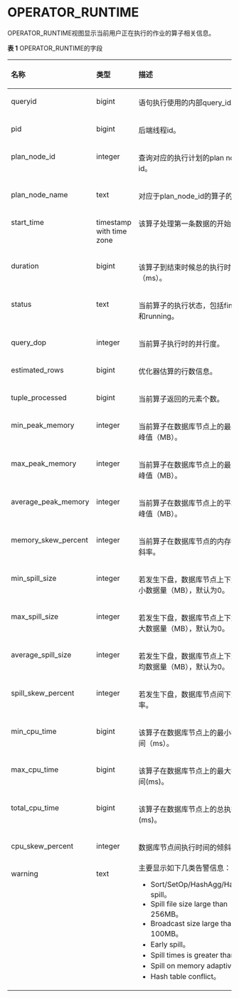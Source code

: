 # OPERATOR\_RUNTIME

OPERATOR\_RUNTIME视图显示当前用户正在执行的作业的算子相关信息。

**表 1**  OPERATOR\_RUNTIME的字段

<a name="zh-cn_topic_0237122740_zh-cn_topic_0111176228_table75981925115018"></a>
<table><thead align="left"><tr id="zh-cn_topic_0237122740_zh-cn_topic_0111176228_row14599225175020"><th class="cellrowborder" valign="top" width="21.782178217821784%" id="mcps1.2.4.1.1"><p id="zh-cn_topic_0237122740_zh-cn_topic_0111176228_p1359922545010"><a name="zh-cn_topic_0237122740_zh-cn_topic_0111176228_p1359922545010"></a><a name="zh-cn_topic_0237122740_zh-cn_topic_0111176228_p1359922545010"></a>名称</p>
</th>
<th class="cellrowborder" valign="top" width="18.81188118811881%" id="mcps1.2.4.1.2"><p id="zh-cn_topic_0237122740_zh-cn_topic_0111176228_p3599182520502"><a name="zh-cn_topic_0237122740_zh-cn_topic_0111176228_p3599182520502"></a><a name="zh-cn_topic_0237122740_zh-cn_topic_0111176228_p3599182520502"></a>类型</p>
</th>
<th class="cellrowborder" valign="top" width="59.4059405940594%" id="mcps1.2.4.1.3"><p id="zh-cn_topic_0237122740_zh-cn_topic_0111176228_p175991225195015"><a name="zh-cn_topic_0237122740_zh-cn_topic_0111176228_p175991225195015"></a><a name="zh-cn_topic_0237122740_zh-cn_topic_0111176228_p175991225195015"></a>描述</p>
</th>
</tr>
</thead>
<tbody><tr id="zh-cn_topic_0237122740_zh-cn_topic_0111176228_row1059920251509"><td class="cellrowborder" valign="top" width="21.782178217821784%" headers="mcps1.2.4.1.1 "><p id="zh-cn_topic_0237122740_zh-cn_topic_0111176228_p2519314135114"><a name="zh-cn_topic_0237122740_zh-cn_topic_0111176228_p2519314135114"></a><a name="zh-cn_topic_0237122740_zh-cn_topic_0111176228_p2519314135114"></a>queryid</p>
</td>
<td class="cellrowborder" valign="top" width="18.81188118811881%" headers="mcps1.2.4.1.2 "><p id="zh-cn_topic_0237122740_zh-cn_topic_0111176228_p1651921418517"><a name="zh-cn_topic_0237122740_zh-cn_topic_0111176228_p1651921418517"></a><a name="zh-cn_topic_0237122740_zh-cn_topic_0111176228_p1651921418517"></a>bigint</p>
</td>
<td class="cellrowborder" valign="top" width="59.4059405940594%" headers="mcps1.2.4.1.3 "><p id="zh-cn_topic_0237122740_zh-cn_topic_0111176228_p4519141415115"><a name="zh-cn_topic_0237122740_zh-cn_topic_0111176228_p4519141415115"></a><a name="zh-cn_topic_0237122740_zh-cn_topic_0111176228_p4519141415115"></a>语句执行使用的内部query_id。</p>
</td>
</tr>
<tr id="zh-cn_topic_0237122740_zh-cn_topic_0111176228_row135995251509"><td class="cellrowborder" valign="top" width="21.782178217821784%" headers="mcps1.2.4.1.1 "><p id="zh-cn_topic_0237122740_zh-cn_topic_0111176228_p14519914195120"><a name="zh-cn_topic_0237122740_zh-cn_topic_0111176228_p14519914195120"></a><a name="zh-cn_topic_0237122740_zh-cn_topic_0111176228_p14519914195120"></a>pid</p>
</td>
<td class="cellrowborder" valign="top" width="18.81188118811881%" headers="mcps1.2.4.1.2 "><p id="zh-cn_topic_0237122740_zh-cn_topic_0111176228_p1651971414515"><a name="zh-cn_topic_0237122740_zh-cn_topic_0111176228_p1651971414515"></a><a name="zh-cn_topic_0237122740_zh-cn_topic_0111176228_p1651971414515"></a>bigint</p>
</td>
<td class="cellrowborder" valign="top" width="59.4059405940594%" headers="mcps1.2.4.1.3 "><p id="zh-cn_topic_0237122740_zh-cn_topic_0111176228_p651921410511"><a name="zh-cn_topic_0237122740_zh-cn_topic_0111176228_p651921410511"></a><a name="zh-cn_topic_0237122740_zh-cn_topic_0111176228_p651921410511"></a>后端线程id。</p>
</td>
</tr>
<tr id="zh-cn_topic_0237122740_zh-cn_topic_0111176228_row19600152510500"><td class="cellrowborder" valign="top" width="21.782178217821784%" headers="mcps1.2.4.1.1 "><p id="zh-cn_topic_0237122740_zh-cn_topic_0111176228_p85191414155117"><a name="zh-cn_topic_0237122740_zh-cn_topic_0111176228_p85191414155117"></a><a name="zh-cn_topic_0237122740_zh-cn_topic_0111176228_p85191414155117"></a>plan_node_id</p>
</td>
<td class="cellrowborder" valign="top" width="18.81188118811881%" headers="mcps1.2.4.1.2 "><p id="zh-cn_topic_0237122740_zh-cn_topic_0111176228_p1951991455112"><a name="zh-cn_topic_0237122740_zh-cn_topic_0111176228_p1951991455112"></a><a name="zh-cn_topic_0237122740_zh-cn_topic_0111176228_p1951991455112"></a>integer</p>
</td>
<td class="cellrowborder" valign="top" width="59.4059405940594%" headers="mcps1.2.4.1.3 "><p id="zh-cn_topic_0237122740_zh-cn_topic_0111176228_p3519101415516"><a name="zh-cn_topic_0237122740_zh-cn_topic_0111176228_p3519101415516"></a><a name="zh-cn_topic_0237122740_zh-cn_topic_0111176228_p3519101415516"></a>查询对应的执行计划的plan node id。</p>
</td>
</tr>
<tr id="zh-cn_topic_0237122740_zh-cn_topic_0111176228_row8600162519508"><td class="cellrowborder" valign="top" width="21.782178217821784%" headers="mcps1.2.4.1.1 "><p id="zh-cn_topic_0237122740_zh-cn_topic_0111176228_p5519131418511"><a name="zh-cn_topic_0237122740_zh-cn_topic_0111176228_p5519131418511"></a><a name="zh-cn_topic_0237122740_zh-cn_topic_0111176228_p5519131418511"></a>plan_node_name</p>
</td>
<td class="cellrowborder" valign="top" width="18.81188118811881%" headers="mcps1.2.4.1.2 "><p id="zh-cn_topic_0237122740_zh-cn_topic_0111176228_p1951971455118"><a name="zh-cn_topic_0237122740_zh-cn_topic_0111176228_p1951971455118"></a><a name="zh-cn_topic_0237122740_zh-cn_topic_0111176228_p1951971455118"></a>text</p>
</td>
<td class="cellrowborder" valign="top" width="59.4059405940594%" headers="mcps1.2.4.1.3 "><p id="zh-cn_topic_0237122740_zh-cn_topic_0111176228_p1825284518537"><a name="zh-cn_topic_0237122740_zh-cn_topic_0111176228_p1825284518537"></a><a name="zh-cn_topic_0237122740_zh-cn_topic_0111176228_p1825284518537"></a>对应于plan_node_id的算子的名称。</p>
</td>
</tr>
<tr id="zh-cn_topic_0237122740_zh-cn_topic_0111176228_row9600142519508"><td class="cellrowborder" valign="top" width="21.782178217821784%" headers="mcps1.2.4.1.1 "><p id="zh-cn_topic_0237122740_zh-cn_topic_0111176228_p10519171455119"><a name="zh-cn_topic_0237122740_zh-cn_topic_0111176228_p10519171455119"></a><a name="zh-cn_topic_0237122740_zh-cn_topic_0111176228_p10519171455119"></a>start_time</p>
</td>
<td class="cellrowborder" valign="top" width="18.81188118811881%" headers="mcps1.2.4.1.2 "><p id="zh-cn_topic_0237122740_zh-cn_topic_0111176228_p10519314105112"><a name="zh-cn_topic_0237122740_zh-cn_topic_0111176228_p10519314105112"></a><a name="zh-cn_topic_0237122740_zh-cn_topic_0111176228_p10519314105112"></a>timestamp with time zone</p>
</td>
<td class="cellrowborder" valign="top" width="59.4059405940594%" headers="mcps1.2.4.1.3 "><p id="zh-cn_topic_0237122740_zh-cn_topic_0111176228_p751971405113"><a name="zh-cn_topic_0237122740_zh-cn_topic_0111176228_p751971405113"></a><a name="zh-cn_topic_0237122740_zh-cn_topic_0111176228_p751971405113"></a>该算子处理第一条数据的开始时间。</p>
</td>
</tr>
<tr id="zh-cn_topic_0237122740_zh-cn_topic_0111176228_row5600025155011"><td class="cellrowborder" valign="top" width="21.782178217821784%" headers="mcps1.2.4.1.1 "><p id="zh-cn_topic_0237122740_zh-cn_topic_0111176228_p7519141412514"><a name="zh-cn_topic_0237122740_zh-cn_topic_0111176228_p7519141412514"></a><a name="zh-cn_topic_0237122740_zh-cn_topic_0111176228_p7519141412514"></a>duration</p>
</td>
<td class="cellrowborder" valign="top" width="18.81188118811881%" headers="mcps1.2.4.1.2 "><p id="zh-cn_topic_0237122740_zh-cn_topic_0111176228_p205191014155120"><a name="zh-cn_topic_0237122740_zh-cn_topic_0111176228_p205191014155120"></a><a name="zh-cn_topic_0237122740_zh-cn_topic_0111176228_p205191014155120"></a>bigint</p>
</td>
<td class="cellrowborder" valign="top" width="59.4059405940594%" headers="mcps1.2.4.1.3 "><p id="zh-cn_topic_0237122740_zh-cn_topic_0111176228_p1451971495114"><a name="zh-cn_topic_0237122740_zh-cn_topic_0111176228_p1451971495114"></a><a name="zh-cn_topic_0237122740_zh-cn_topic_0111176228_p1451971495114"></a>该算子到结束时候总的执行时间（ms）。</p>
</td>
</tr>
<tr id="zh-cn_topic_0237122740_zh-cn_topic_0111176228_row104162389916"><td class="cellrowborder" valign="top" width="21.782178217821784%" headers="mcps1.2.4.1.1 "><p id="zh-cn_topic_0237122740_zh-cn_topic_0111176228_p14171438299"><a name="zh-cn_topic_0237122740_zh-cn_topic_0111176228_p14171438299"></a><a name="zh-cn_topic_0237122740_zh-cn_topic_0111176228_p14171438299"></a>status</p>
</td>
<td class="cellrowborder" valign="top" width="18.81188118811881%" headers="mcps1.2.4.1.2 "><p id="zh-cn_topic_0237122740_zh-cn_topic_0111176228_p8417938495"><a name="zh-cn_topic_0237122740_zh-cn_topic_0111176228_p8417938495"></a><a name="zh-cn_topic_0237122740_zh-cn_topic_0111176228_p8417938495"></a>text</p>
</td>
<td class="cellrowborder" valign="top" width="59.4059405940594%" headers="mcps1.2.4.1.3 "><p id="zh-cn_topic_0237122740_zh-cn_topic_0111176228_p17417183815913"><a name="zh-cn_topic_0237122740_zh-cn_topic_0111176228_p17417183815913"></a><a name="zh-cn_topic_0237122740_zh-cn_topic_0111176228_p17417183815913"></a>当前算子的执行状态，包括finished和running。</p>
</td>
</tr>
<tr id="zh-cn_topic_0237122740_zh-cn_topic_0111176228_row8600182517502"><td class="cellrowborder" valign="top" width="21.782178217821784%" headers="mcps1.2.4.1.1 "><p id="zh-cn_topic_0237122740_zh-cn_topic_0111176228_p1451911141518"><a name="zh-cn_topic_0237122740_zh-cn_topic_0111176228_p1451911141518"></a><a name="zh-cn_topic_0237122740_zh-cn_topic_0111176228_p1451911141518"></a>query_dop</p>
</td>
<td class="cellrowborder" valign="top" width="18.81188118811881%" headers="mcps1.2.4.1.2 "><p id="zh-cn_topic_0237122740_zh-cn_topic_0111176228_p7519514155119"><a name="zh-cn_topic_0237122740_zh-cn_topic_0111176228_p7519514155119"></a><a name="zh-cn_topic_0237122740_zh-cn_topic_0111176228_p7519514155119"></a>integer</p>
</td>
<td class="cellrowborder" valign="top" width="59.4059405940594%" headers="mcps1.2.4.1.3 "><p id="zh-cn_topic_0237122740_zh-cn_topic_0111176228_p8519111485115"><a name="zh-cn_topic_0237122740_zh-cn_topic_0111176228_p8519111485115"></a><a name="zh-cn_topic_0237122740_zh-cn_topic_0111176228_p8519111485115"></a>当前算子执行时的并行度。</p>
</td>
</tr>
<tr id="zh-cn_topic_0237122740_zh-cn_topic_0111176228_row5600142555015"><td class="cellrowborder" valign="top" width="21.782178217821784%" headers="mcps1.2.4.1.1 "><p id="zh-cn_topic_0237122740_zh-cn_topic_0111176228_p1151971405113"><a name="zh-cn_topic_0237122740_zh-cn_topic_0111176228_p1151971405113"></a><a name="zh-cn_topic_0237122740_zh-cn_topic_0111176228_p1151971405113"></a>estimated_rows</p>
</td>
<td class="cellrowborder" valign="top" width="18.81188118811881%" headers="mcps1.2.4.1.2 "><p id="zh-cn_topic_0237122740_zh-cn_topic_0111176228_p65191314155115"><a name="zh-cn_topic_0237122740_zh-cn_topic_0111176228_p65191314155115"></a><a name="zh-cn_topic_0237122740_zh-cn_topic_0111176228_p65191314155115"></a>bigint</p>
</td>
<td class="cellrowborder" valign="top" width="59.4059405940594%" headers="mcps1.2.4.1.3 "><p id="zh-cn_topic_0237122740_zh-cn_topic_0111176228_p15519101411512"><a name="zh-cn_topic_0237122740_zh-cn_topic_0111176228_p15519101411512"></a><a name="zh-cn_topic_0237122740_zh-cn_topic_0111176228_p15519101411512"></a>优化器估算的行数信息。</p>
</td>
</tr>
<tr id="zh-cn_topic_0237122740_zh-cn_topic_0111176228_row1060022565012"><td class="cellrowborder" valign="top" width="21.782178217821784%" headers="mcps1.2.4.1.1 "><p id="zh-cn_topic_0237122740_zh-cn_topic_0111176228_p4519181485114"><a name="zh-cn_topic_0237122740_zh-cn_topic_0111176228_p4519181485114"></a><a name="zh-cn_topic_0237122740_zh-cn_topic_0111176228_p4519181485114"></a>tuple_processed</p>
</td>
<td class="cellrowborder" valign="top" width="18.81188118811881%" headers="mcps1.2.4.1.2 "><p id="zh-cn_topic_0237122740_zh-cn_topic_0111176228_p2519121416514"><a name="zh-cn_topic_0237122740_zh-cn_topic_0111176228_p2519121416514"></a><a name="zh-cn_topic_0237122740_zh-cn_topic_0111176228_p2519121416514"></a>bigint</p>
</td>
<td class="cellrowborder" valign="top" width="59.4059405940594%" headers="mcps1.2.4.1.3 "><p id="zh-cn_topic_0237122740_zh-cn_topic_0111176228_p55195145519"><a name="zh-cn_topic_0237122740_zh-cn_topic_0111176228_p55195145519"></a><a name="zh-cn_topic_0237122740_zh-cn_topic_0111176228_p55195145519"></a>当前算子返回的元素个数。</p>
</td>
</tr>
<tr id="zh-cn_topic_0237122740_zh-cn_topic_0111176228_row160019255501"><td class="cellrowborder" valign="top" width="21.782178217821784%" headers="mcps1.2.4.1.1 "><p id="zh-cn_topic_0237122740_zh-cn_topic_0111176228_p45193142511"><a name="zh-cn_topic_0237122740_zh-cn_topic_0111176228_p45193142511"></a><a name="zh-cn_topic_0237122740_zh-cn_topic_0111176228_p45193142511"></a>min_peak_memory</p>
</td>
<td class="cellrowborder" valign="top" width="18.81188118811881%" headers="mcps1.2.4.1.2 "><p id="zh-cn_topic_0237122740_zh-cn_topic_0111176228_p8519151410510"><a name="zh-cn_topic_0237122740_zh-cn_topic_0111176228_p8519151410510"></a><a name="zh-cn_topic_0237122740_zh-cn_topic_0111176228_p8519151410510"></a>integer</p>
</td>
<td class="cellrowborder" valign="top" width="59.4059405940594%" headers="mcps1.2.4.1.3 "><p id="zh-cn_topic_0237122740_zh-cn_topic_0111176228_p165191114145119"><a name="zh-cn_topic_0237122740_zh-cn_topic_0111176228_p165191114145119"></a><a name="zh-cn_topic_0237122740_zh-cn_topic_0111176228_p165191114145119"></a>当前算子在数据库节点上的最小内存峰值（MB）。</p>
</td>
</tr>
<tr id="zh-cn_topic_0237122740_zh-cn_topic_0111176228_row560118255504"><td class="cellrowborder" valign="top" width="21.782178217821784%" headers="mcps1.2.4.1.1 "><p id="zh-cn_topic_0237122740_zh-cn_topic_0111176228_p1519121413516"><a name="zh-cn_topic_0237122740_zh-cn_topic_0111176228_p1519121413516"></a><a name="zh-cn_topic_0237122740_zh-cn_topic_0111176228_p1519121413516"></a>max_peak_memory</p>
</td>
<td class="cellrowborder" valign="top" width="18.81188118811881%" headers="mcps1.2.4.1.2 "><p id="zh-cn_topic_0237122740_zh-cn_topic_0111176228_p1751916147515"><a name="zh-cn_topic_0237122740_zh-cn_topic_0111176228_p1751916147515"></a><a name="zh-cn_topic_0237122740_zh-cn_topic_0111176228_p1751916147515"></a>integer</p>
</td>
<td class="cellrowborder" valign="top" width="59.4059405940594%" headers="mcps1.2.4.1.3 "><p id="zh-cn_topic_0237122740_zh-cn_topic_0111176228_p85191314135116"><a name="zh-cn_topic_0237122740_zh-cn_topic_0111176228_p85191314135116"></a><a name="zh-cn_topic_0237122740_zh-cn_topic_0111176228_p85191314135116"></a>当前算子在数据库节点上的最大内存峰值（MB）。</p>
</td>
</tr>
<tr id="zh-cn_topic_0237122740_zh-cn_topic_0111176228_row5601125145017"><td class="cellrowborder" valign="top" width="21.782178217821784%" headers="mcps1.2.4.1.1 "><p id="zh-cn_topic_0237122740_zh-cn_topic_0111176228_p1252010141514"><a name="zh-cn_topic_0237122740_zh-cn_topic_0111176228_p1252010141514"></a><a name="zh-cn_topic_0237122740_zh-cn_topic_0111176228_p1252010141514"></a>average_peak_memory</p>
</td>
<td class="cellrowborder" valign="top" width="18.81188118811881%" headers="mcps1.2.4.1.2 "><p id="zh-cn_topic_0237122740_zh-cn_topic_0111176228_p3520171413517"><a name="zh-cn_topic_0237122740_zh-cn_topic_0111176228_p3520171413517"></a><a name="zh-cn_topic_0237122740_zh-cn_topic_0111176228_p3520171413517"></a>integer</p>
</td>
<td class="cellrowborder" valign="top" width="59.4059405940594%" headers="mcps1.2.4.1.3 "><p id="zh-cn_topic_0237122740_zh-cn_topic_0111176228_p15520161445117"><a name="zh-cn_topic_0237122740_zh-cn_topic_0111176228_p15520161445117"></a><a name="zh-cn_topic_0237122740_zh-cn_topic_0111176228_p15520161445117"></a>当前算子在数据库节点上的平均内存峰值（MB）。</p>
</td>
</tr>
<tr id="zh-cn_topic_0237122740_zh-cn_topic_0111176228_row2601625135011"><td class="cellrowborder" valign="top" width="21.782178217821784%" headers="mcps1.2.4.1.1 "><p id="zh-cn_topic_0237122740_zh-cn_topic_0111176228_p162135421546"><a name="zh-cn_topic_0237122740_zh-cn_topic_0111176228_p162135421546"></a><a name="zh-cn_topic_0237122740_zh-cn_topic_0111176228_p162135421546"></a>memory_skew_percent</p>
</td>
<td class="cellrowborder" valign="top" width="18.81188118811881%" headers="mcps1.2.4.1.2 "><p id="zh-cn_topic_0237122740_zh-cn_topic_0111176228_p02131442948"><a name="zh-cn_topic_0237122740_zh-cn_topic_0111176228_p02131442948"></a><a name="zh-cn_topic_0237122740_zh-cn_topic_0111176228_p02131442948"></a>integer</p>
</td>
<td class="cellrowborder" valign="top" width="59.4059405940594%" headers="mcps1.2.4.1.3 "><p id="zh-cn_topic_0237122740_zh-cn_topic_0111176228_p1721315421243"><a name="zh-cn_topic_0237122740_zh-cn_topic_0111176228_p1721315421243"></a><a name="zh-cn_topic_0237122740_zh-cn_topic_0111176228_p1721315421243"></a>当前算子在<span id="zh-cn_topic_0237122740_text1527195716442"><a name="zh-cn_topic_0237122740_text1527195716442"></a><a name="zh-cn_topic_0237122740_text1527195716442"></a>数据库节点</span>的内存使用倾斜率。</p>
</td>
</tr>
<tr id="zh-cn_topic_0237122740_zh-cn_topic_0111176228_row1360122595016"><td class="cellrowborder" valign="top" width="21.782178217821784%" headers="mcps1.2.4.1.1 "><p id="zh-cn_topic_0237122740_zh-cn_topic_0111176228_p1752031425113"><a name="zh-cn_topic_0237122740_zh-cn_topic_0111176228_p1752031425113"></a><a name="zh-cn_topic_0237122740_zh-cn_topic_0111176228_p1752031425113"></a>min_spill_size</p>
</td>
<td class="cellrowborder" valign="top" width="18.81188118811881%" headers="mcps1.2.4.1.2 "><p id="zh-cn_topic_0237122740_zh-cn_topic_0111176228_p952021419512"><a name="zh-cn_topic_0237122740_zh-cn_topic_0111176228_p952021419512"></a><a name="zh-cn_topic_0237122740_zh-cn_topic_0111176228_p952021419512"></a>integer</p>
</td>
<td class="cellrowborder" valign="top" width="59.4059405940594%" headers="mcps1.2.4.1.3 "><p id="zh-cn_topic_0237122740_zh-cn_topic_0111176228_p752071475115"><a name="zh-cn_topic_0237122740_zh-cn_topic_0111176228_p752071475115"></a><a name="zh-cn_topic_0237122740_zh-cn_topic_0111176228_p752071475115"></a>若发生下盘，数据库节点上下盘的最小数据量（MB），默认为0。</p>
</td>
</tr>
<tr id="zh-cn_topic_0237122740_zh-cn_topic_0111176228_row196011125165015"><td class="cellrowborder" valign="top" width="21.782178217821784%" headers="mcps1.2.4.1.1 "><p id="zh-cn_topic_0237122740_zh-cn_topic_0111176228_p1952021418517"><a name="zh-cn_topic_0237122740_zh-cn_topic_0111176228_p1952021418517"></a><a name="zh-cn_topic_0237122740_zh-cn_topic_0111176228_p1952021418517"></a>max_spill_size</p>
</td>
<td class="cellrowborder" valign="top" width="18.81188118811881%" headers="mcps1.2.4.1.2 "><p id="zh-cn_topic_0237122740_zh-cn_topic_0111176228_p1452018144513"><a name="zh-cn_topic_0237122740_zh-cn_topic_0111176228_p1452018144513"></a><a name="zh-cn_topic_0237122740_zh-cn_topic_0111176228_p1452018144513"></a>integer</p>
</td>
<td class="cellrowborder" valign="top" width="59.4059405940594%" headers="mcps1.2.4.1.3 "><p id="zh-cn_topic_0237122740_zh-cn_topic_0111176228_p185201314115112"><a name="zh-cn_topic_0237122740_zh-cn_topic_0111176228_p185201314115112"></a><a name="zh-cn_topic_0237122740_zh-cn_topic_0111176228_p185201314115112"></a>若发生下盘，数据库节点上下盘的最大数据量（MB），默认为0。</p>
</td>
</tr>
<tr id="zh-cn_topic_0237122740_zh-cn_topic_0111176228_row14601192513507"><td class="cellrowborder" valign="top" width="21.782178217821784%" headers="mcps1.2.4.1.1 "><p id="zh-cn_topic_0237122740_zh-cn_topic_0111176228_p1352081445118"><a name="zh-cn_topic_0237122740_zh-cn_topic_0111176228_p1352081445118"></a><a name="zh-cn_topic_0237122740_zh-cn_topic_0111176228_p1352081445118"></a>average_spill_size</p>
</td>
<td class="cellrowborder" valign="top" width="18.81188118811881%" headers="mcps1.2.4.1.2 "><p id="zh-cn_topic_0237122740_zh-cn_topic_0111176228_p752061414517"><a name="zh-cn_topic_0237122740_zh-cn_topic_0111176228_p752061414517"></a><a name="zh-cn_topic_0237122740_zh-cn_topic_0111176228_p752061414517"></a>integer</p>
</td>
<td class="cellrowborder" valign="top" width="59.4059405940594%" headers="mcps1.2.4.1.3 "><p id="zh-cn_topic_0237122740_zh-cn_topic_0111176228_p155201514155118"><a name="zh-cn_topic_0237122740_zh-cn_topic_0111176228_p155201514155118"></a><a name="zh-cn_topic_0237122740_zh-cn_topic_0111176228_p155201514155118"></a>若发生下盘，数据库节点上下盘的平均数据量（MB），默认为0。</p>
</td>
</tr>
<tr id="zh-cn_topic_0237122740_zh-cn_topic_0111176228_row1660112535017"><td class="cellrowborder" valign="top" width="21.782178217821784%" headers="mcps1.2.4.1.1 "><p id="zh-cn_topic_0237122740_zh-cn_topic_0111176228_p19520161411513"><a name="zh-cn_topic_0237122740_zh-cn_topic_0111176228_p19520161411513"></a><a name="zh-cn_topic_0237122740_zh-cn_topic_0111176228_p19520161411513"></a>spill_skew_percent</p>
</td>
<td class="cellrowborder" valign="top" width="18.81188118811881%" headers="mcps1.2.4.1.2 "><p id="zh-cn_topic_0237122740_zh-cn_topic_0111176228_p85201141517"><a name="zh-cn_topic_0237122740_zh-cn_topic_0111176228_p85201141517"></a><a name="zh-cn_topic_0237122740_zh-cn_topic_0111176228_p85201141517"></a>integer</p>
</td>
<td class="cellrowborder" valign="top" width="59.4059405940594%" headers="mcps1.2.4.1.3 "><p id="zh-cn_topic_0237122740_zh-cn_topic_0111176228_p1520131411519"><a name="zh-cn_topic_0237122740_zh-cn_topic_0111176228_p1520131411519"></a><a name="zh-cn_topic_0237122740_zh-cn_topic_0111176228_p1520131411519"></a>若发生下盘，数据库节点间下盘倾斜率。</p>
</td>
</tr>
<tr id="zh-cn_topic_0237122740_zh-cn_topic_0111176228_row1960212555014"><td class="cellrowborder" valign="top" width="21.782178217821784%" headers="mcps1.2.4.1.1 "><p id="zh-cn_topic_0237122740_zh-cn_topic_0111176228_p1052071445117"><a name="zh-cn_topic_0237122740_zh-cn_topic_0111176228_p1052071445117"></a><a name="zh-cn_topic_0237122740_zh-cn_topic_0111176228_p1052071445117"></a>min_cpu_time</p>
</td>
<td class="cellrowborder" valign="top" width="18.81188118811881%" headers="mcps1.2.4.1.2 "><p id="zh-cn_topic_0237122740_zh-cn_topic_0111176228_p145200142510"><a name="zh-cn_topic_0237122740_zh-cn_topic_0111176228_p145200142510"></a><a name="zh-cn_topic_0237122740_zh-cn_topic_0111176228_p145200142510"></a>bigint</p>
</td>
<td class="cellrowborder" valign="top" width="59.4059405940594%" headers="mcps1.2.4.1.3 "><p id="zh-cn_topic_0237122740_zh-cn_topic_0111176228_p185204140516"><a name="zh-cn_topic_0237122740_zh-cn_topic_0111176228_p185204140516"></a><a name="zh-cn_topic_0237122740_zh-cn_topic_0111176228_p185204140516"></a>该算子在数据库节点上的最小执行时间（ms）。</p>
</td>
</tr>
<tr id="zh-cn_topic_0237122740_zh-cn_topic_0111176228_row560262535019"><td class="cellrowborder" valign="top" width="21.782178217821784%" headers="mcps1.2.4.1.1 "><p id="zh-cn_topic_0237122740_zh-cn_topic_0111176228_p752019149519"><a name="zh-cn_topic_0237122740_zh-cn_topic_0111176228_p752019149519"></a><a name="zh-cn_topic_0237122740_zh-cn_topic_0111176228_p752019149519"></a>max_cpu_time</p>
</td>
<td class="cellrowborder" valign="top" width="18.81188118811881%" headers="mcps1.2.4.1.2 "><p id="zh-cn_topic_0237122740_zh-cn_topic_0111176228_p17520614165111"><a name="zh-cn_topic_0237122740_zh-cn_topic_0111176228_p17520614165111"></a><a name="zh-cn_topic_0237122740_zh-cn_topic_0111176228_p17520614165111"></a>bigint</p>
</td>
<td class="cellrowborder" valign="top" width="59.4059405940594%" headers="mcps1.2.4.1.3 "><p id="zh-cn_topic_0237122740_zh-cn_topic_0111176228_p65207145515"><a name="zh-cn_topic_0237122740_zh-cn_topic_0111176228_p65207145515"></a><a name="zh-cn_topic_0237122740_zh-cn_topic_0111176228_p65207145515"></a>该算子在数据库节点上的最大执行时间(ms)。</p>
</td>
</tr>
<tr id="zh-cn_topic_0237122740_zh-cn_topic_0111176228_row4602425135011"><td class="cellrowborder" valign="top" width="21.782178217821784%" headers="mcps1.2.4.1.1 "><p id="zh-cn_topic_0237122740_zh-cn_topic_0111176228_p13520181445118"><a name="zh-cn_topic_0237122740_zh-cn_topic_0111176228_p13520181445118"></a><a name="zh-cn_topic_0237122740_zh-cn_topic_0111176228_p13520181445118"></a>total_cpu_time</p>
</td>
<td class="cellrowborder" valign="top" width="18.81188118811881%" headers="mcps1.2.4.1.2 "><p id="zh-cn_topic_0237122740_zh-cn_topic_0111176228_p1852061414513"><a name="zh-cn_topic_0237122740_zh-cn_topic_0111176228_p1852061414513"></a><a name="zh-cn_topic_0237122740_zh-cn_topic_0111176228_p1852061414513"></a>bigint</p>
</td>
<td class="cellrowborder" valign="top" width="59.4059405940594%" headers="mcps1.2.4.1.3 "><p id="zh-cn_topic_0237122740_zh-cn_topic_0111176228_p1452031415113"><a name="zh-cn_topic_0237122740_zh-cn_topic_0111176228_p1452031415113"></a><a name="zh-cn_topic_0237122740_zh-cn_topic_0111176228_p1452031415113"></a>该算子在数据库节点上的总执行时间(ms)。</p>
</td>
</tr>
<tr id="zh-cn_topic_0237122740_zh-cn_topic_0111176228_row1060252515011"><td class="cellrowborder" valign="top" width="21.782178217821784%" headers="mcps1.2.4.1.1 "><p id="zh-cn_topic_0237122740_zh-cn_topic_0111176228_p12520111475115"><a name="zh-cn_topic_0237122740_zh-cn_topic_0111176228_p12520111475115"></a><a name="zh-cn_topic_0237122740_zh-cn_topic_0111176228_p12520111475115"></a>cpu_skew_percent</p>
</td>
<td class="cellrowborder" valign="top" width="18.81188118811881%" headers="mcps1.2.4.1.2 "><p id="zh-cn_topic_0237122740_zh-cn_topic_0111176228_p1452061412511"><a name="zh-cn_topic_0237122740_zh-cn_topic_0111176228_p1452061412511"></a><a name="zh-cn_topic_0237122740_zh-cn_topic_0111176228_p1452061412511"></a>integer</p>
</td>
<td class="cellrowborder" valign="top" width="59.4059405940594%" headers="mcps1.2.4.1.3 "><p id="zh-cn_topic_0237122740_zh-cn_topic_0111176228_p3520111414515"><a name="zh-cn_topic_0237122740_zh-cn_topic_0111176228_p3520111414515"></a><a name="zh-cn_topic_0237122740_zh-cn_topic_0111176228_p3520111414515"></a>数据库节点间执行时间的倾斜率。</p>
</td>
</tr>
<tr id="zh-cn_topic_0237122740_zh-cn_topic_0111176228_row760232565014"><td class="cellrowborder" valign="top" width="21.782178217821784%" headers="mcps1.2.4.1.1 "><p id="zh-cn_topic_0237122740_zh-cn_topic_0111176228_p6520181475113"><a name="zh-cn_topic_0237122740_zh-cn_topic_0111176228_p6520181475113"></a><a name="zh-cn_topic_0237122740_zh-cn_topic_0111176228_p6520181475113"></a>warning</p>
</td>
<td class="cellrowborder" valign="top" width="18.81188118811881%" headers="mcps1.2.4.1.2 "><p id="zh-cn_topic_0237122740_zh-cn_topic_0111176228_p155201314115112"><a name="zh-cn_topic_0237122740_zh-cn_topic_0111176228_p155201314115112"></a><a name="zh-cn_topic_0237122740_zh-cn_topic_0111176228_p155201314115112"></a>text</p>
</td>
<td class="cellrowborder" valign="top" width="59.4059405940594%" headers="mcps1.2.4.1.3 "><div class="p" id="zh-cn_topic_0237122740_zh-cn_topic_0111176228_p11224156122713"><a name="zh-cn_topic_0237122740_zh-cn_topic_0111176228_p11224156122713"></a><a name="zh-cn_topic_0237122740_zh-cn_topic_0111176228_p11224156122713"></a>主要显示如下几类告警信息：<a name="zh-cn_topic_0237122740_ul860162994612"></a><a name="zh-cn_topic_0237122740_ul860162994612"></a><ul id="zh-cn_topic_0237122740_ul860162994612"><li>Sort/SetOp/HashAgg/HashJoin spill。</li><li>Spill file size large than 256MB。</li><li>Broadcast size large than 100MB。</li><li>Early spill。</li><li>Spill times is greater than 3。</li><li>Spill on memory adaptive。</li><li>Hash table conflict。</li></ul>
</div>
</td>
</tr>
</tbody>
</table>
